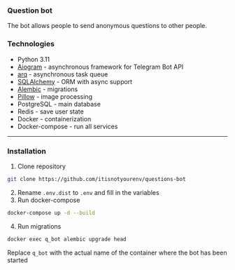 ### Question bot

The bot allows people to send anonymous questions to other people.

### Technologies

- Python 3.11
- [Aiogram](https://github.com/aiogram/aiogram) - asynchronous framework for Telegram Bot API
- [arq](https://github.com/samuelcolvin/arq) - asynchronous task queue
- [SQLAlchemy](https://github.com/sqlalchemy/sqlalchemy) - ORM with async support
- [Alembic](https://github.com/sqlalchemy/alembic) - migrations
- [Pillow](https://github.com/python-pillow/Pillow) - image processing
- PostgreSQL - main database
- Redis - save user state
- Docker - containerization
- Docker-compose - run all services

***
### Installation
1) Clone repository
```bash
git clone https://github.com/itisnotyourenv/questions-bot
```
2) Rename `.env.dist` to `.env` and fill in the variables
3) Run docker-compose
```bash
docker-compose up -d --build
```
4) Run migrations
```bash
docker exec q_bot alembic upgrade head
```
Replace `q_bot` with the actual name of the container where the bot has been started
